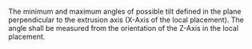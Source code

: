 ﻿The minimum and maximum angles of possible tilt defined in the plane perpendicular to the extrusion axis (X-Axis of the local placement). The angle shall be measured from the orientation of the Z-Axis in the local placement.